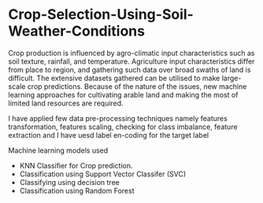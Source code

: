 # Crop-Selection-Using-Soil-Weather-Conditions
<p> Crop production is influenced by agro-climatic input characteristics such as soil texture, rainfall, and temperature. Agriculture input characteristics differ from place to region, and gathering such data over broad swaths of land is difficult. The extensive datasets gathered can be utilised to make large-scale crop predictions. Because of the nature of the issues, new machine learning approaches for cultivating arable land and making the most of limited land resources are required.<p>
<p> I have applied few data pre-processing techniques namely features transformation, features scaling, checking for class imbalance, feature extraction and I have uesd label en-coding for the target label <p>
<p> Machine learning models used<p>
  <ul>
  <li>KNN Classifier for Crop prediction.</li>
  <li>Classification using Support Vector Classifer (SVC)</li>
  <li>Classifying using decision tree</li>
   <li>Classification using Random Forest</li>
  </ul>
